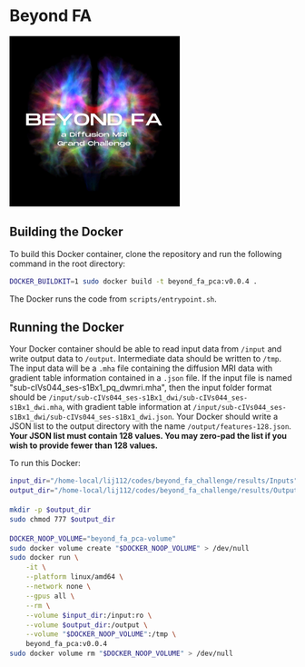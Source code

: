 # Beyond FA

<img src="https://github.com/MASILab/beyondFA_mlp/blob/main/4.png" alt="Challenge Logo" width="300">

## Building the Docker

To build this Docker container, clone the repository and run the following command in the root directory:

```bash
DOCKER_BUILDKIT=1 sudo docker build -t beyond_fa_pca:v0.0.4 .
```

The Docker runs the code from `scripts/entrypoint.sh`.

## Running the Docker

Your Docker container should be able to read input data from `/input` and write output data to `/output`. Intermediate data should be written to `/tmp`. The input data will be a `.mha` file containing the diffusion MRI data with gradient table information contained in a `.json` file. If the input file is named "sub-cIVs044_ses-s1Bx1_pq_dwmri.mha", then the input folder format should be `/input/sub-cIVs044_ses-s1Bx1_dwi/sub-cIVs044_ses-s1Bx1_dwi.mha`, with gradient table information at `/input/sub-cIVs044_ses-s1Bx1_dwi/sub-cIVs044_ses-s1Bx1_dwi.json`. Your Docker should write a JSON list to the output directory with the name `/output/features-128.json`. **Your JSON list must contain 128 values. You may zero-pad the list if you wish to provide fewer than 128 values.**

To run this Docker:

```bash
input_dir="/home-local/lij112/codes/beyond_fa_challenge/results/Inputs"
output_dir="/home-local/lij112/codes/beyond_fa_challenge/results/Outputs-pca"

mkdir -p $output_dir
sudo chmod 777 $output_dir

DOCKER_NOOP_VOLUME="beyond_fa_pca-volume"
sudo docker volume create "$DOCKER_NOOP_VOLUME" > /dev/null
sudo docker run \
    -it \
    --platform linux/amd64 \
    --network none \
    --gpus all \
    --rm \
    --volume $input_dir:/input:ro \
    --volume $output_dir:/output \
    --volume "$DOCKER_NOOP_VOLUME":/tmp \
    beyond_fa_pca:v0.0.4
sudo docker volume rm "$DOCKER_NOOP_VOLUME" > /dev/null
```
